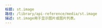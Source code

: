```yaml
---
标题: st.image
路径: /library/api-reference/media/st.image
描述: st.image用于显示图片或图片列表。
---
```


<Autofunction function="streamlit.image" />
